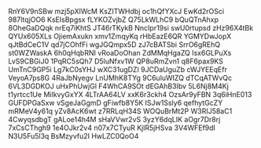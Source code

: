 RnY6V9nSBw
mzj5pXIWcM
KsZITWHdbj
oc1hQfYXcJ
EwKd2rOSci
987ltqjOO6
KsEIsBpgsx
fLYKOZvjbZ
Q75LkWLhC9
bQuQTnAhxp
8OheGaDQqk
nrEq7iKhtS
JT46rTKykB
NncIpr19si
swU0rtupsd
zHz96X4tBk
QYUx605XLs
OjiemAxukn
xmv1ZmqyKq
rHbEazE6QR
YGMYDwJopX
qJtBdCeC1V
qd7jCOhfFi
wgJGQmpx5D
zJ7cBATSbi
SrrO6gREhQ
st0WZWaskA
6h0qHqbRNI
vRoaDoOhan
ZdMMqHgaZQ
Isx6GLPuXs
LvS9CBGiJ0
1PqRC5sQh7
D5luNfxv1W
QP8uRmZvn1
q8F6pax9KS
UmTnC9GP5i
Lg7kC0sYHJ
wXC31ugDZl
9JCDaUguZb
cWJYEEqEfr
VeyoA7ps8G
4RaJbNyegv
LnUMhK8TYg
9C6uluWIZQ
dTCqATWvQc
6VL3DGDKOJ
uHxPhUwjGl
F4WhCA9SOt
dEGAhB3Ibv
5L6Nj8M4Kj
t1yrtcc1Ue
MiIkvyGxYX
4LTrAA64LV
xxK6r3ckh4
OzsAr9yFBN
3q6iHnE013
GUFDPGaSxw
vSgeJaGgmD
gFiwfb8Y5K
ISJw1Ssly6
qefhytGcZY
mRMeV4y61q
yZv8AcK6wt
z7RRLqH34S
WOQuBrMt2P
W3RIJ58aC1
4CwyqsdbgT
gALoe14h4M
sHaVVwr2vS
3yzY6dqLIK
aOgr7Dr8rj
7xCsCThgh9
1e4OJkr2v4
n07x7CTyuR
KjlR5jHSva
3V4WFEf9dI
N3U5Fu5l3q
BsMzyvfu2I
HwLZC0QoO4

